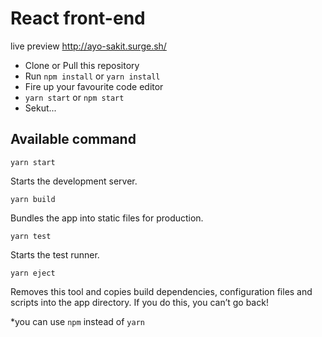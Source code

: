 # React front-end

live preview http://ayo-sakit.surge.sh/

- Clone or Pull this repository
- Run `npm install` or `yarn install`
- Fire up your favourite code editor
- `yarn start` or `npm start`
- Sekut...

## Available command

```
yarn start
```

Starts the development server.

```
yarn build
```

Bundles the app into static files for production.

```
yarn test
```

Starts the test runner.

```
yarn eject
```

Removes this tool and copies build dependencies, configuration files and scripts into the app directory. If you do this, you can’t go back!

\*you can use `npm` instead of `yarn`
